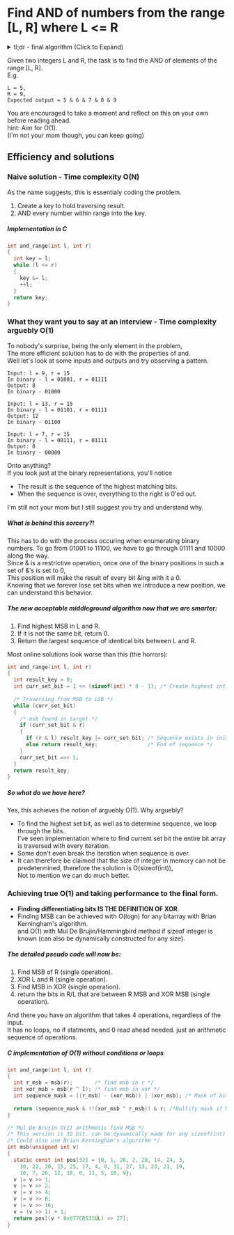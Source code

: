 # Find AND of numbers from the range [L, R] where L <= R    
<details>
  <summary>tl;dr - final algorithm (Click to Expand)</summary>  
  
  
```c
/*
* O(1) with no conditionals/loops. pure arithmetics.
* Could be written as one liner, broken down for clarity
*/
int and_range(int l, int r)
{
  int r_msb = msb(r);       /* find msb in r */
  int xor_msb = msb(r ^ l); /* find msb in xor */
  int sequence_mask = ((r_msb) - (xor_msb)) | (xor_msb); /* Mask of bits between xor msb and r msb */
  
  return (sequence_mask & !!(xor_msb ^ r_msb)) & r; /*Nullify mask if MSB is different in l and r*/
}

int msb(unsigned int v)
{
  static const int pos[32] = {0, 1, 28, 2, 29, 14, 24, 3,
    30, 22, 20, 15, 25, 17, 4, 8, 31, 27, 13, 23, 21, 19,
    16, 7, 26, 12, 18, 6, 11, 5, 10, 9};
  v |= v >> 1;
  v |= v >> 2;
  v |= v >> 4;
  v |= v >> 8;
  v |= v >> 16;
  v = (v >> 1) + 1;
  return pos[(v * 0x077CB531UL) >> 27];
}
```
</details>  

Given two integers L and R, the task is to find the AND of elements of the range [L, R].  
E.g.  
```
L = 5,  
R = 9,  
Expected output = 5 & 6 & 7 & 8 & 9
```


You are encouraged to take a moment and reflect on this on your own before reading ahead.  
hint: Aim for O(1).  
(I'm not your mom though, you can keep going)  
## Efficiency and solutions
### Naive solution - Time complexity O(N)
As the name suggests, this is essentialy coding the problem.  
1. Create a key to hold traversing result.  
2. AND every number within range into the key.  

##### Implementation in C
```c
int and_range(int l, int r)
{
  int key = l;
  while (l <= r)
  {
    key &= l;
    ++l;
  }
  return key;
}
```
### What they want you to say at an interview - Time complexity arguebly O(1)
To nobody's surprise, being the only element in the problem,  
The more efficient solution has to do with the properties of and.  
Well let's look at some inputs and outputs and try observing a pattern.
```
Input: l = 9, r = 15  
In binary - l = 01001, r = 01111 
Output: 8
In binary - 01000

Input: l = 13, r = 15  
In binary - l = 01101, r = 01111 
Output: 12
In binary - 01100

Input: l = 7, r = 15  
In binary - l = 00111, r = 01111 
Output: 0
In binary - 00000
```
Onto anything?  
If you look just at the binary representations, you'll notice  
* The result is the sequence of the highest matching bits.  
* When the sequence is over, everything to the right is 0'ed out.

I'm still not your mom but I still suggest you try and understand why.
##### What is behind this sorcery?!
This has to do with the process occuring when enumerating binary numbers.
To go from 01001 to 11100, we have to go through 01111 and 10000 along the way.  
Since & is a restrictive operation, once one of the binary positions in such a set of &'s is set to 0,  
This position will make the result of every bit &ing with it a 0.  
Knowing that we forever lose set bits when we introduce a new position, we can understand this behavior.

##### The new acceptable middleground algorithm now that we are smarter:
1. Find highest MSB in L and R.
2. If it is not the same bit, return 0.
3. Return the largest sequence of identical bits between L and R.
  
Most online solutions look worse than this (the horrors):
```c
int and_range(int l, int r)
{
  int result_key = 0;
  int curr_set_bit = 1 << (sizeof(int) * 8 - 1); /* Create highest int bit in system */
  
  /* Traversing from MSB to LSB */
  while (curr_set_bit)
  {
    /* msb found in target */
    if (curr_set_bit & r)
    {
      if (r & l) result_key |= curr_set_bit; /* Sequence exists in initial integer */
      else return result_key;                /* End of sequence */
    }
    curr_set_bit =>> 1;
  }
  return result_key;
}  
```

##### So what do we have here?  
Yes, this achieves the notion of arguebly O(1).
Why arguebly?
* To find the highest set bit, as well as to determine sequence, we loop through the bits.   
I've seen implementation where to find current set bit the entire bit array is traversed with every iteration.  
* Some don't even break the iteration when sequence is over.
* It can therefore be claimed that the size of integer in memory can not be predetermined, therefore the solution is O(sizeof(int)),  
Not to mention we can do much better.  

### Achieving true O(1) and taking performance to the final form.
* **Finding differentiating bits IS THE DEFINITION OF XOR**.
* Finding MSB can be achieved with O(logn) for any bitarray with Brian Kerningham's algorithm.  
and O(1) with Mul De Brujin/Hammingbird method if sizeof integer is known (can also be dynamically constructed for any size).

##### The detailed pseudo code will now be:
1. Find MSB of R   (single operation).
2. XOR L and R     (single operation).
3. Find MSB in XOR (single operation).
4. return the bits in R/L that are between R MSB and XOR MSB (single operation).  

And there you have an algorithm that takes 4 operations, regardless of the input.  
It has no loops, no if statments, and 0 read ahead needed. just an arithmetic sequence of operations.

##### C implementation of O(1) without conditions or loops
```c
int and_range(int l, int r)
{
  int r_msb = msb(r);       /* find msb in r */
  int xor_msb = msb(r ^ l); /* find msb in xor */
  int sequence_mask = ((r_msb) - (xor_msb)) | (xor_msb); /* Mask of bits between xor msb and r msb */
  
  return (sequence_mask & !!(xor_msb ^ r_msb)) & r; /*Nullify mask if MSB is different in l and r*/
}

/* Mul De Brujin O(1) arithmetic find MSB */
/* This version is 32 bit, can be dynamically made for any sizeof(int) in O(1) */
/* Could also use Brian Kerningham's algorithm */
int msb(unsigned int v)
{
  static const int pos[32] = {0, 1, 28, 2, 29, 14, 24, 3,
    30, 22, 20, 15, 25, 17, 4, 8, 31, 27, 13, 23, 21, 19,
    16, 7, 26, 12, 18, 6, 11, 5, 10, 9};
  v |= v >> 1;
  v |= v >> 2;
  v |= v >> 4;
  v |= v >> 8;
  v |= v >> 16;
  v = (v >> 1) + 1;
  return pos[(v * 0x077CB531UL) >> 27];
}
```
